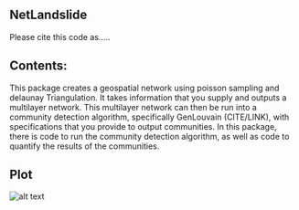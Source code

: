 ## NetLandslide

Please cite this code as.....

## Contents: 
This package creates a geospatial network using poisson sampling and delaunay Triangulation. It takes information that you supply and outputs a multilayer network. This multilayer network can then be run into a community detection algorithm, specifically GenLouvain (CITE/LINK), with specifications that you provide to output communities. In this package, there is code to run the community detection algorithm, as well as code to quantify the results of the communities.


## Plot
![alt text](https://github.com/vddesai-97/netLandslide/blob/main/src/ExploratoryPlot.png "Exploratory Plot")




